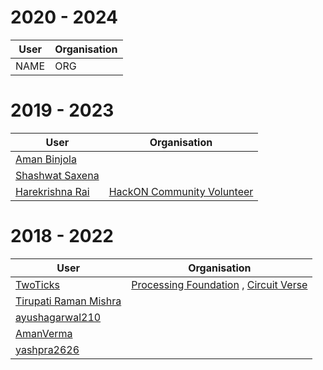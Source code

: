 # 2020 - 2024
| User                                                                         | Organisation                                           |
|------------------------------------------------------------------------------|--------------------------------------------------------|
|        NAME                                                                  |    ORG                                                 |

# 2019 - 2023 
| User                                                                         | Organisation                                           |
|------------------------------------------------------------------------------|--------------------------------------------------------|
| [Aman Binjola](http://www.github.com/binjolaaman10)                          |                                                        |
| [Shashwat Saxena](http://www.github.com/mshashwat)                          |                                                        |
| [Harekrishna Rai](http://www.github.com/harekrishnarai)                      | [HackON Community Volunteer](https://hackon.tech)      |                                          

# 2018 - 2022 
| User                                                                         | Organisation                                           |
|------------------------------------------------------------------------------|--------------------------------------------------------|
| [TwoTicks](http://www.github.com/two-ticks)                                  | [Processing Foundation](http://www.github.com/processing) , [Circuit Verse](http://www.github.com/CircuitVerse)|
| [Tirupati Raman Mishra](http://www.github.com/trmofsln)                      |                                                         |
| [ayushagarwal210](http://www.github.com/ayushagarwal210)                     |                                                         |
| [AmanVerma](http://www.github.com/AMsteel)                                   |                                                         |
|  [yashpra2626](http://www.github.com/yashpra2626)                            |                                                         |


